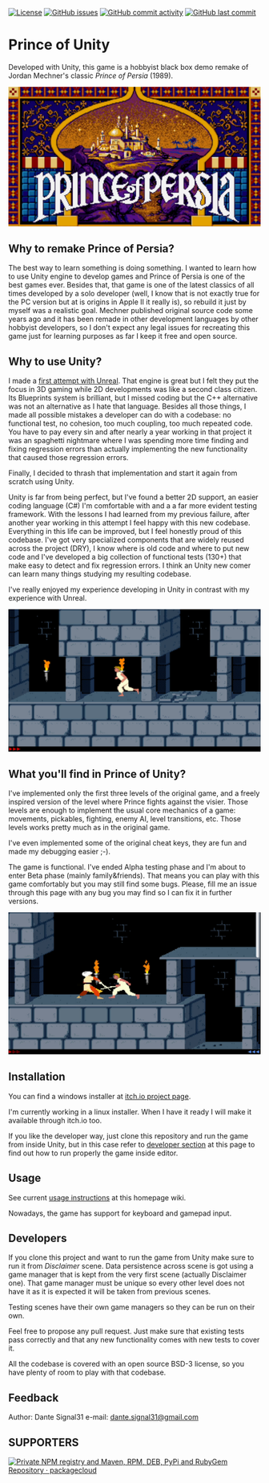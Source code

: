 ﻿[![License](https://img.shields.io/badge/License-BSD%203--Clause-blue.svg)](https://opensource.org/licenses/BSD-3-Clause)
[![GitHub issues](https://img.shields.io/github/issues/dante-signal31/Prince_of_Unity)](https://github.com/dante-signal31/Prince_of_Unity/issues)
[![GitHub commit activity](https://img.shields.io/github/commit-activity/y/dante-signal31/Prince_of_Unity)](https://github.com/dante-signal31/Prince_of_Unity/commits/master)
[![GitHub last commit](https://img.shields.io/github/last-commit/dante-signal31/Prince_of_Unity)](https://github.com/dante-signal31/Prince_of_Unity/commits/master)

# Prince of Unity

Developed with Unity, this game is a hobbyist black box demo remake of Jordan Mechner's 
classic *Prince of Persia* (1989).

![Prince of Persia main title](Screenshots/Cover_image_big.png)

## Why to remake Prince of Persia?

The best way to learn something is doing something. I wanted to learn how to use Unity 
engine to develop games and Prince of Persia is one of the best games ever. Besides that, 
that game is one of the latest classics of all times developed by a solo developer (well, 
I know that is not exactly true for the PC version but at is origins in Apple II it really 
is), so rebuild it just by myself was a realistic goal. Mechner published original source 
code some years ago and it has been remade in other development languages by other hobbyist
developers, so I don't expect any legal issues for recreating this game just for 
learning purposes as far I keep it free and open source.

## Why to use Unity?

I made a [first attempt with Unreal](https://github.com/dante-signal31/PrinceOfUnreal). That engine 
is great but I felt they put the focus in 3D gaming while 2D developments was like a second class 
citizen. Its Blueprints system is brilliant, but I missed coding but the C++ alternative was not 
an alternative as I hate that language. Besides all those things, I made all possible mistakes a 
developer can do with a codebase: no functional test, no cohesion, too much coupling, too much 
repeated code. You have to pay every sin and after nearly a year working in that project it was 
an spaghetti nightmare where I was spending more time finding and fixing regression errors than 
actually implementing the new functionality that caused those regression errors.

Finally, I decided to thrash that implementation and start it again from scratch using Unity.

Unity is far from being perfect, but I've found a better 2D support, an easier coding language (C#) 
I'm comfortable with and a a far more evident testing framework. With the lessons I had learned from 
my previous failure, after another year working in this attempt I feel happy with this new codebase.
Everything in this life can be improved, but I feel honestly proud of this codebase. I've got very 
specialized components that are widely reused across the project (DRY), I know where is old code and 
where to put new code and I've developed a big collection of functional tests (130+) that make easy 
to detect and fix regression errors. I think an Unity new comer can learn many things studying my 
resulting codebase.

I've really enjoyed my experience developing in Unity in contrast with my experience with Unreal.

![Prince running](Screenshots/Level_1_screenshot_1.png)

## What you'll find in Prince of Unity?

I've implemented only the first three levels of the original game, and a freely inspired
version of the level where Prince fights against the visier. Those levels are enough to 
implement the usual core mechanics of a game: movements, pickables, fighting, enemy AI, 
level transitions, etc. Those levels works pretty much as in the original game.

I've even implemented some of the original cheat keys, they are fun and made my debugging easier ;-).

The game is functional. I've ended Alpha testing phase and I'm about to enter Beta phase (mainly 
family&friends). That means you can play with this game comfortably but you may still find some 
bugs. Please, fill me an issue through this page with any bug you may find so I can fix it in 
further versions.

![Prince fighting](Screenshots/Level_2_screenshot_1.png)

## Installation

You can find a windows installer at [itch.io project page](https://dantesignal31.itch.io/prince-of-unity).

I'm currently working in a linux installer. When I have it ready I will make it available
through itch.io too.

If you like the developer way, just clone this repository and run the game from inside Unity, but 
in this case refer to [developer section](https://github.com/dante-signal31/Prince_of_Unity#developers) at this 
page to find out how to run properly the game inside editor.

## Usage

See current [usage instructions](https://github.com/dante-signal31/Prince_of_Unity/wiki/Usage) at this homepage wiki.

Nowadays, the game has support for keyboard and gamepad input.

## Developers

If you clone this project and want to run the game from Unity make sure to run it
from *Disclaimer* scene. Data persistence across scene is got using a game manager that 
is kept from the very first scene (actually Disclaimer one). That game manager must be unique
so every other level does not have it as it is expected it will be taken from previous scenes.

Testing scenes have their own game managers so they can be run on their own.

Feel free to propose any pull request. Just make sure that existing tests pass correctly and 
that any new functionality comes with new tests to cover it.

All the codebase is covered with an open source BSD-3 license, so you have plenty of room to 
play with that codebase. 

## Feedback

Author: Dante Signal31 e-mail: dante.signal31@gmail.com

## SUPPORTERS
<a href="https://packagecloud.io/"><img height="46" width="158" alt="Private NPM registry and Maven, RPM, DEB, PyPi and RubyGem Repository · packagecloud" src="https://packagecloud.io/images/packagecloud-badge.png" /></a>